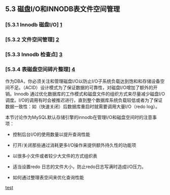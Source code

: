 
## 5.3 磁盘I/O和INNODB表文件空间管理
### [5.3.1 Innodb 磁盘I/O] [1]
### [5.3.2 文件空间管理] [2]
### [5.3.3 Innodb 检查点] [3]
### [5.3.4 表磁盘空间碎片整理] [4]



作为DBA，你必须关注和管理磁盘I/O以防止I/O子系统负载达到饱和和存储设备空间不足。（ACID）设计模式为了保证数据的可靠性，对磁盘I/O增加了额外的开销。Innodb 通过优化数据库的工作模式和磁盘文件的组织方式来尽量减少磁盘I/O调度。I/O的调用有时会被推迟进行，直到整个数据库系统负载较低或者为了保证数据一致性：如（快速关闭）后数据库重启时就需要调用大量I/O（redo log）。

本节讨论作为MySQL默认存储引擎的innodb在管理I/O和磁盘空间时的注意事项：

* 控制后台I/O的使用数量以提升查询性能

* 打开/关闭那些通过消耗更多I/O操作来提供额外持久性的功能项

* 以很多小文件或者较少大文件的方式组织表
* 适当设置redo 日志的文件大小，防止redo日志写满时造成I/O压力。
* 如何通过整理表空间来优化查询性能

[1]:http://www.baidu.com "title 5.3.1"
[2]:http://www.baidu.com "title 5.3.2"
[3]:http://www.baidu.com "title 5.3.3"
[4]:http://www.baidu.com "title 5.3.4"

[test](../glossary.md#glos_ahi)

<!--xchliu-->
<!--2013_09_07-->

























